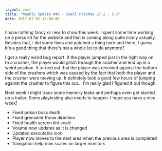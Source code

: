 ```yaml
---
layout: post
title: "Weekly Update #49 - Small Patches 27.2 - 5.3"
date: 2017-03-05 15:08:00
---
```


I have nothing fancy or new to show this week. I spent some time working on a press kit for the website and that is coming along quite nicely actually. Besides that, I did some fixes and patched a thing here and there. I guess it's a good thing that there's not a whole lot to do anymore?

I got a really weird bug report: if the player jumped just in the right way on to a crusher, the player would glitch through the crusher and end up in a weird position. It turned out that the player was resolved against the bottom side of the crushers which was caused by the fact that both the player and the crusher were moving up. It definitely took a good few hours of jumping against the crusher to figure this out... I'm really glad I figured it out though.

Next week I might trace some memory leaks and perhaps even get started on a trailer. Some playtesting also needs to happen. I hope you have a nice week!

* Fixed prison boss death
* Fixed grenadier throw direction
* Fixed health screen tint scale
* Volume now updates as it is changed
* Updated executable icon
* Player now moves to the next area when the previous area is completed
* Navigation help now scales on larger monitors